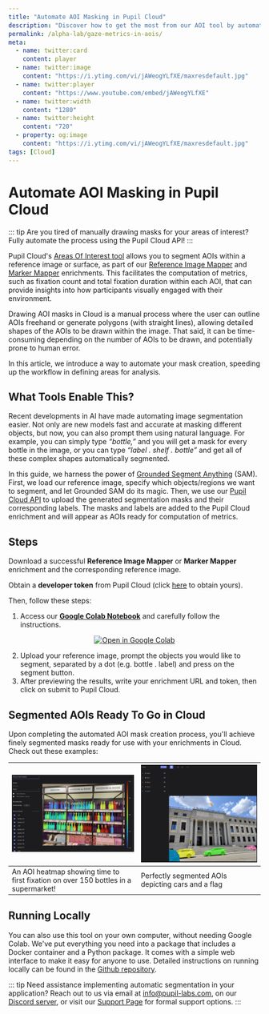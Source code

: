 ```yaml
---
title: "Automate AOI Masking in Pupil Cloud"
description: "Discover how to get the most from our AOI tool by automatically segmenting and drawing masks using natural language."
permalink: /alpha-lab/gaze-metrics-in-aois/
meta:
  - name: twitter:card
    content: player
  - name: twitter:image
    content: "https://i.ytimg.com/vi/jAWeogYLfXE/maxresdefault.jpg"
  - name: twitter:player
    content: "https://www.youtube.com/embed/jAWeogYLfXE"
  - name: twitter:width
    content: "1280"
  - name: twitter:height
    content: "720"
  - property: og:image
    content: "https://i.ytimg.com/vi/jAWeogYLfXE/maxresdefault.jpg"
tags: [Cloud]
---
```


<script setup>
import TagLinks from '@components/TagLinks.vue'
</script>

# Automate AOI Masking in Pupil Cloud

<TagLinks :tags="$frontmatter.tags" />

<Youtube src="jAWeogYLfXE"/>

::: tip
Are you tired of manually drawing masks for your areas of interest? Fully automate the process using the Pupil Cloud API!
:::

Pupil Cloud's [Areas Of Interest tool](https://docs.pupil-labs.com/neon/pupil-cloud/visualizations/areas-of-interest/) allows you to segment AOIs within a reference image or surface, as part of our [Reference Image Mapper](https://docs.pupil-labs.com/neon/pupil-cloud/enrichments/reference-image-mapper/) and [Marker Mapper](https://docs.pupil-labs.com/neon/pupil-cloud/enrichments/marker-mapper/) enrichments. This facilitates the computation of metrics, such as fixation count and total fixation duration within each AOI, that can provide insights into how participants visually engaged with their environment.

Drawing AOI masks in Cloud is a manual process where the user can outline AOIs freehand or generate polygons (with straight lines), allowing detailed shapes of the AOIs to be drawn within the image. That said, it can be time-consuming depending on the number of AOIs to be drawn, and potentially prone to human error.

In this article, we introduce a way to automate your mask creation, speeding up the workflow in defining areas for analysis.

## What Tools Enable This?

Recent developments in AI have made automating image segmentation easier. Not only are new models fast and accurate at masking different objects, but now, you can also prompt them using natural language. For example, you can simply type _“bottle,”_ and you will get a mask for every bottle in the image, or you can type _“label . shelf . bottle”_ and get all of these complex shapes automatically segmented.

In this guide, we harness the power of [Grounded Segment Anything](https://arxiv.org/abs/2401.14159) (SAM). First, we load our reference image, specify which objects/regions we want to segment, and let Grounded SAM do its magic. Then, we use our [Pupil Cloud API](https://api.cloud.pupil-labs.com/v2) to upload the generated segmentation masks and their corresponding labels. The masks and labels are added to the Pupil Cloud enrichment and will appear as AOIs ready for computation of metrics.

## Steps

Download a successful **Reference Image Mapper** or **Marker Mapper** enrichment and the corresponding reference image.

Obtain a **developer token** from Pupil Cloud (click [here](https://cloud.pupil-labs.com/settings/developer) to obtain yours).

Then, follow these steps:

1. Access our **[Google Colab Notebook](https://colab.research.google.com/drive/1SJQS6-P56wpDxJTNfZeuzwZADKK9h6ri?usp=sharing)** and carefully follow the instructions.

<div class="mb-4" style="display:flex;justify-content:center;">
 <a
  href="https://colab.research.google.com/drive/1SJQS6-P56wpDxJTNfZeuzwZADKK9h6ri?usp=sharing"
>
  <img
    src="https://img.shields.io/static/v1?label=&message=Open in Google Colab&color=blue&labelColor=grey&logo=Google Colab&logoColor=#F9AB00"
    alt="Open in Google Colab"
  />
</a>
</div>

2. Upload your reference image, prompt the objects you would like to segment, separated by a dot (e.g. bottle . label) and press on the segment button.
3. After previewing the results, write your enrichment URL and token, then click on submit to Pupil Cloud.

## Segmented AOIs Ready To Go in Cloud

Upon completing the automated AOI mask creation process, you'll achieve finely segmented masks ready for use with your enrichments in Cloud. Check out these examples:

| ![An AOI heatmap showing time to first fixation on over 150 bottles in a supermarket!](./bottles.webp) | ![Perfectly segmented AOIs depicting cars and a flag](./cars.webp) |
| ------------------------------------------------------------------------------------------------------ | ------------------------------------------------------------------ |
| An AOI heatmap showing time to first fixation on over 150 bottles in a supermarket!                    | Perfectly segmented AOIs depicting cars and a flag                 |

## Running Locally

You can also use this tool on your own computer, without needing Google Colab. We've put everything you need into a package that includes a Docker container and a Python package. It comes with a simple web interface to make it easy for anyone to use. Detailed instructions on running locally can be found in the [Github repository](https://github.com/pupil-labs/aois_module).

::: tip
Need assistance implementing automatic segmentation in your application? Reach out to us via email at [info@pupil-labs.com](mailto:info@pupil-labs.com), on our [Discord server](https://pupil-labs.com/chat/), or visit our [Support Page](https://pupil-labs.com/products/support/) for formal support options.
:::
